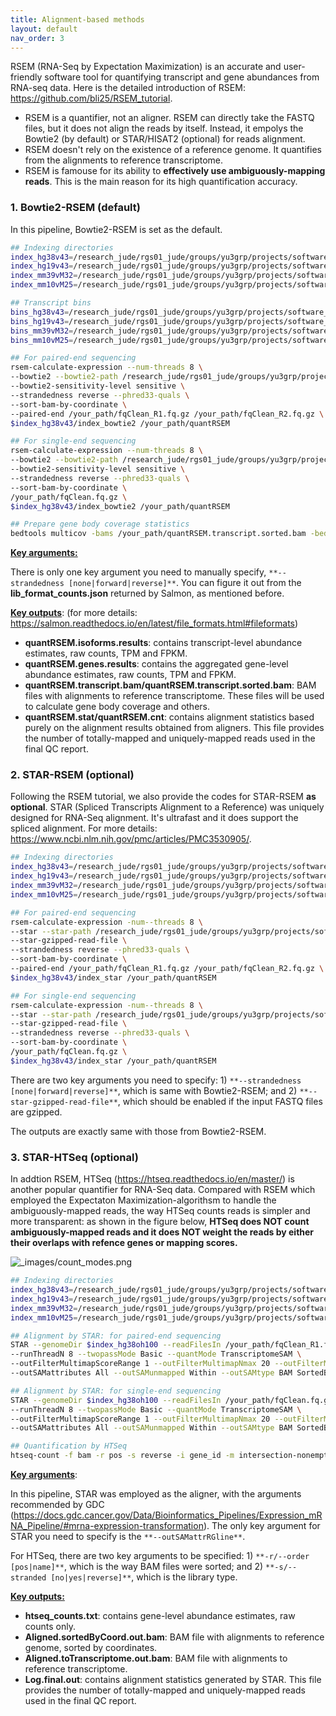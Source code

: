 ```yaml
---
title: Alignment-based methods
layout: default
nav_order: 3
---
```


RSEM (RNA-Seq by Expectation Maximization) is an accurate and user-friendly software tool for quantifying transcript and gene abundances from RNA-seq data. Here is the detailed introduction of RSEM: https://github.com/bli25/RSEM_tutorial.

* RSEM is a quantifier, not an aligner. RSEM can directly take the FASTQ files, but it does not align the reads by itself. Instead, it empolys the Bowtie2 (by default) or STAR/HISAT2 (optional) for reads alignment.
* RSEM doesn't rely on the existence of a reference genome. It quantifies from the alignments to reference transcriptome.
* RSEM is famouse for its ability to **effectively use ambiguously-mapping reads**. This is the main reason for its high quantification accuracy.

### 1. Bowtie2-RSEM (default)

In this pipeline, Bowtie2-RSEM is set as the default. 

```bash
## Indexing directories
index_hg38v43=/research_jude/rgs01_jude/groups/yu3grp/projects/software_JY/yu3grp/yulab_databases/references/hg38/gencode.release43/bulkRNAseq/RSEM
index_hg19v43=/research_jude/rgs01_jude/groups/yu3grp/projects/software_JY/yu3grp/yulab_databases/references/hg19/gencode.release43/bulkRNAseq/RSEM
index_mm39vM32=/research_jude/rgs01_jude/groups/yu3grp/projects/software_JY/yu3grp/yulab_databases/references/mm39/gencode.releaseM32/bulkRNAseq/RSEM
index_mm10vM25=/research_jude/rgs01_jude/groups/yu3grp/projects/software_JY/yu3grp/yulab_databases/references/mm10/gencode.releaseM25/bulkRNAseq/RSEM

## Transcript bins
bins_hg38v43=/research_jude/rgs01_jude/groups/yu3grp/projects/software_JY/yu3grp/yulab_databases/references/hg38/gencode.release43/bulkRNAseq/genebodyBins
bins_hg19v43=/research_jude/rgs01_jude/groups/yu3grp/projects/software_JY/yu3grp/yulab_databases/references/hg19/gencode.release43/bulkRNAseq/genebodyBins
bins_mm39vM32=/research_jude/rgs01_jude/groups/yu3grp/projects/software_JY/yu3grp/yulab_databases/references/mm39/gencode.releaseM32/bulkRNAseq/genebodyBins
bins_mm10vM25=/research_jude/rgs01_jude/groups/yu3grp/projects/software_JY/yu3grp/yulab_databases/references/mm10/gencode.releaseM25/bulkRNAseq/genebodyBins

## For paired-end sequencing
rsem-calculate-expression --num-threads 8 \
--bowtie2 --bowtie2-path /research_jude/rgs01_jude/groups/yu3grp/projects/software_JY/yu3grp/conda_env/bulkRNAseq_2023/bin \
--bowtie2-sensitivity-level sensitive \
--strandedness reverse --phred33-quals \
--sort-bam-by-coordinate \
--paired-end /your_path/fqClean_R1.fq.gz /your_path/fqClean_R2.fq.gz \
$index_hg38v43/index_bowtie2 /your_path/quantRSEM

## For single-end sequencing
rsem-calculate-expression --num-threads 8 \
--bowtie2 --bowtie2-path /research_jude/rgs01_jude/groups/yu3grp/projects/software_JY/yu3grp/conda_env/bulkRNAseq_2023/bin \
--bowtie2-sensitivity-level sensitive \
--strandedness reverse --phred33-quals \
--sort-bam-by-coordinate \
/your_path/fqClean.fq.gz \
$index_hg38v43/index_bowtie2 /your_path/quantRSEM

## Prepare gene body coverage statistics
bedtools multicov -bams /your_path/quantRSEM.transcript.sorted.bam -bed $bins_hg38v43/genebodyBins_HouseKeepingTranscripts.txt > /your_path/genebodyCoverage.txt
```

**<u>Key arguments:</u>**

There is only one key argument you need to manually specify, `**--strandedness [none|forward|reverse]**`. You can figure it out from the **lib_format_counts.json** returned by Salmon, as mentioned before.

**<u>Key outputs</u>**: (for more details: https://salmon.readthedocs.io/en/latest/file_formats.html#fileformats)

* **quantRSEM.isoforms.results**: contains transcript-level abundance estimates, raw counts, TPM and FPKM.
* **quantRSEM.genes.results**: contains the aggregated gene-level abundance estimates, raw counts, TPM and FPKM.
* **quantRSEM.transcript.bam/quantRSEM.transcript.sorted.bam**: BAM files with alignments to reference transcriptome. These files will be used to calculate gene body coverage and others.
* **quantRSEM.stat/quantRSEM.cnt**: contains alignment statistics based purely on the alignment results obtained from aligners. This file provides the number of totally-mapped and uniquely-mapped reads used in the final QC report.

### 2. STAR-RSEM (optional)

Following the RSEM tutorial, we also provide the codes for STAR-RSEM **as optional**. STAR (Spliced Transcripts Alignment to a Reference) was uniquely designed for RNA-Seq alignment. It's ultrafast and it does support the spliced alignment. For more details: https://www.ncbi.nlm.nih.gov/pmc/articles/PMC3530905/.

```bash
## Indexing directories
index_hg38v43=/research_jude/rgs01_jude/groups/yu3grp/projects/software_JY/yu3grp/yulab_databases/references/hg38/gencode.release43/bulkRNAseq/RSEM
index_hg19v43=/research_jude/rgs01_jude/groups/yu3grp/projects/software_JY/yu3grp/yulab_databases/references/hg19/gencode.release43/bulkRNAseq/RSEM
index_mm39vM32=/research_jude/rgs01_jude/groups/yu3grp/projects/software_JY/yu3grp/yulab_databases/references/mm39/gencode.releaseM32/bulkRNAseq/RSEM
index_mm10vM25=/research_jude/rgs01_jude/groups/yu3grp/projects/software_JY/yu3grp/yulab_databases/references/mm10/gencode.releaseM25/bulkRNAseq/RSEM

## For paired-end sequencing
rsem-calculate-expression -num--threads 8 \
--star --star-path /research_jude/rgs01_jude/groups/yu3grp/projects/software_JY/yu3grp/conda_env/bulkRNAseq_2023/bin \
--star-gzipped-read-file \
--strandedness reverse --phred33-quals \
--sort-bam-by-coordinate \
--paired-end /your_path/fqClean_R1.fq.gz /your_path/fqClean_R2.fq.gz \
$index_hg38v43/index_star /your_path/quantRSEM

## For single-end sequencing
rsem-calculate-expression -num--threads 8 \
--star --star-path /research_jude/rgs01_jude/groups/yu3grp/projects/software_JY/yu3grp/conda_env/bulkRNAseq_2023/bin \
--star-gzipped-read-file \
--strandedness reverse --phred33-quals \
--sort-bam-by-coordinate \
/your_path/fqClean.fq.gz \
$index_hg38v43/index_star /your_path/quantRSEM
```

There are two key arguments you need to specify: 1) `**--strandedness [none|forward|reverse]**`, which is same with Bowtie2-RSEM; and 2) `**--star-gzipped-read-file**`, which should be enabled if the input FASTQ files are gzipped.

The outputs are exactly same with those from Bowtie2-RSEM.

### 3. STAR-HTSeq (optional)

In addtion RSEM, HTSeq (https://htseq.readthedocs.io/en/master/) is another popular quantifier for RNA-Seq data. Compared with RSEM which employed the Expectaton Maximization-algorithsm to handle the ambiguously-mapped reads, the way HTSeq counts reads is simpler and more transparent: as shown in the figure below, **HTSeq does NOT count ambiguously-mapped reads and it does NOT weight the reads by either their overlaps with refence genes or mapping scores.**

![_images/count_modes.png](https://htseq.readthedocs.io/en/master/_images/count_modes.png)

```bash
## Indexing directories
index_hg38v43=/research_jude/rgs01_jude/groups/yu3grp/projects/software_JY/yu3grp/yulab_databases/references/hg38/gencode.release43/bulkRNAseq/STAR/index_overhang100
index_hg19v43=/research_jude/rgs01_jude/groups/yu3grp/projects/software_JY/yu3grp/yulab_databases/references/hg19/gencode.release43/bulkRNAseq/STAR/index_overhang100
index_mm39vM32=/research_jude/rgs01_jude/groups/yu3grp/projects/software_JY/yu3grp/yulab_databases/references/mm39/gencode.releaseM32/bulkRNAseq/STAR/index_overhang100
index_mm10vM25=/research_jude/rgs01_jude/groups/yu3grp/projects/software_JY/yu3grp/yulab_databases/references/mm10/gencode.releaseM25/bulkRNAseq/STAR/index_overhang100

## Alignment by STAR: for paired-end sequencing
STAR --genomeDir $index_hg38oh100 --readFilesIn /your_path/fqClean_R1.fq.gz /your_path/fqClean_R2.fq.gz --readFilesCommand zcat \
--runThreadN 8 --twopassMode Basic --quantMode TranscriptomeSAM \
--outFilterMultimapScoreRange 1 --outFilterMultimapNmax 20 --outFilterMismatchNmax 10 --alignIntronMax 500000 --alignMatesGapMax 1000000 --sjdbScore 2 --alignSJDBoverhangMin 1 --genomeLoad NoSharedMemory --outFilterMatchNminOverLread 0.33 --outFilterScoreMinOverLread 0.33 --sjdbOverhang 100 --outSAMstrandField intronMotif \
--outSAMattributes All --outSAMunmapped Within --outSAMtype BAM SortedByCoordinate --outSAMheaderHD @HD VN:1.4 --outSAMattrRGline ID:SampleName SM:SampleName LB:Illumina PL:Illumina PU:Illumina --outFileNamePrefix /your_path/quantSTAR

## Alignment by STAR: for single-end sequencing
STAR --genomeDir $index_hg38oh100 --readFilesIn /your_path/fqClean.fq.gz --readFilesCommand zcat \
--runThreadN 8 --twopassMode Basic --quantMode TranscriptomeSAM \
--outFilterMultimapScoreRange 1 --outFilterMultimapNmax 20 --outFilterMismatchNmax 10 --alignIntronMax 500000 --alignMatesGapMax 1000000 --sjdbScore 2 --alignSJDBoverhangMin 1 --genomeLoad NoSharedMemory --outFilterMatchNminOverLread 0.33 --outFilterScoreMinOverLread 0.33 --sjdbOverhang 100 --outSAMstrandField intronMotif \
--outSAMattributes All --outSAMunmapped Within --outSAMtype BAM SortedByCoordinate --outSAMheaderHD @HD VN:1.4 --outSAMattrRGline ID:SampleName SM:SampleName LB:Illumina PL:Illumina PU:Illumina --outFileNamePrefix /your_path/quantSTAR

## Quantification by HTSeq
htseq-count -f bam -r pos -s reverse -i gene_id -m intersection-nonempty -n 8 /your_path/quantSTAR/Aligned.out.bam $gtf_hg38 > /your_path/quantSTAR/htseq_counts.txt
```

**<u>Key arguments</u>**:

In this pipeline, STAR was employed as the aligner, with the arguments recommended by GDC (https://docs.gdc.cancer.gov/Data/Bioinformatics_Pipelines/Expression_mRNA_Pipeline/#mrna-expression-transformation). The only key argument for STAR you need to specify is the `**--outSAMattrRGline**`.

For HTSeq, there are two key arguments to be specified: 1) `**-r/--order [pos|name]**`, which is the way BAM files were sorted; and 2) `**-s/--stranded [no|yes|reverse]**`, which is the library type.

**<u>Key outputs:</u>**

* **htseq_counts.txt**: contains gene-level abundance estimates, raw counts only.
* **Aligned.sortedByCoord.out.bam**: BAM file with alignments to reference genome, sorted by coordinates.
* **Aligned.toTranscriptome.out.bam**: BAM file with alignments to reference transcriptome.
* **Log.final.out**: contains alignment statistics generated by STAR. This file provides the number of totally-mapped and uniquely-mapped reads used in the final QC report.